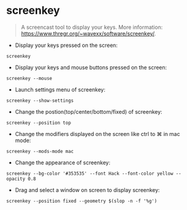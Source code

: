# screenkey

> A screencast tool to display your keys.
> More information: <https://www.thregr.org/~wavexx/software/screenkey/>.

- Display your keys pressed on the screen:

`screenkey`

- Display your keys and mouse buttons pressed on the screen:

`screenkey --mouse`

- Launch settings menu of screenkey:

`screenkey --show-settings`

- Change the postion(top/center/bottom/fixed) of screenkey:

`screenkey --position top`

- Change the modifiers displayed on the screen like ctrl to ⌘ in mac mode:

`screenkey --mods-mode mac`

- Change the appearance of screenkey:

`screenkey --bg-color '#353535' --font Hack --font-color yellow --opacity 0.8`

- Drag and select a window on screen to display screenkey:

`screenkey --position fixed --geometry $(slop -n -f '%g')`
